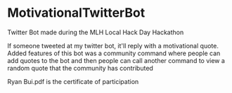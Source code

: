# MotivationalTwitterBot
 
Twitter Bot made during the MLH Local Hack Day Hackathon

If someone tweeted at my twitter bot, it'll reply with a motivational quote.
Added features of this bot was a community command where people can add quotes to the bot
and then people can call another command to view a random quote that the community has contributed

Ryan Bui.pdf is the certificate of participation
